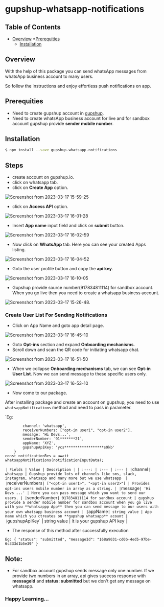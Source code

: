 # gupshup-whatsapp-notifications

## Table of Contents
* [Overview](#overview)
 *[Prerequities](#prerequities)
  * [Installation](#installation)

 ## Overview
With the help of this package you can send whatsApp messages from whatsApp business account to many users.

So follow the instructions and enjoy effortless push notifications on app.


## Prerequities
* Need to create gupshup account in [gupshup](gupshup.io).
* Need to create whatsApp business account for live and for sandbox account gupshup provide **sender mobile number**. 

## Installation

```bash
$ npm install --save gupshup-whatsapp-notifications
```
## Steps
* create account on gupshup.io.
* click on whatsapp tab.
* click on **Create App** option.

![Screenshot from 2023-03-17 15-59-25](https://user-images.githubusercontent.com/96247196/225879904-7c8a2bed-77f8-4492-a53d-e0e912d67ae3.png)

* click on **Access API** option.

![Screenshot from 2023-03-17 16-01-28](https://user-images.githubusercontent.com/96247196/225880313-258d07fb-5642-4d85-98c2-858c282c5865.png)

* Insert **App name** input field and click on **submit** button.

![Screenshot from 2023-03-17 16-02-59](https://user-images.githubusercontent.com/96247196/225880804-696a9f2a-d5b5-411f-a013-ea406025cd41.png)

* Now click on **WhatsApp** tab. Here you can see your created Apps listing.

![Screenshot from 2023-03-17 16-04-52](https://user-images.githubusercontent.com/96247196/225883142-3c581031-233b-4c79-ad17-948c39448d3d.png)

* Goto the user profile button and copy the **api key**.

![Screenshot from 2023-03-17 16-10-05](https://user-images.githubusercontent.com/96247196/225883584-2d7ac55b-6f5c-48c2-8613-e4b4e2722e19.png)


* Gupshup provide source number(917834811114) for sandbox account. When you go live then you need to create a whatsapp business account.


![Screenshot from 2023-03-17 15-26-48](https://user-images.githubusercontent.com/96247196/225886581-3657015c-0bf5-4187-8044-a87096090d96.png).

### Create User List For Sending Notifications

* Click on App Name and goto app detail page.

![Screenshot from 2023-03-17 16-45-10](https://user-images.githubusercontent.com/96247196/225889872-a968e6b1-6d6c-4b7f-981c-f4b6e370923f.png)

* Goto **Opt-ins** section and expand **Onboarding mechanisms**.
* Scroll down and scan the QR code for initiating whatsapp chat.

![Screenshot from 2023-03-17 16-51-50](https://user-images.githubusercontent.com/96247196/225890995-7f5f6e47-7b33-4a36-b168-391f45be17ec.png)

* When we collapse **Onboarding mechanisms** tab, we can see **Opt-in User List**. Now we can send message to these specific users only.

![Screenshot from 2023-03-17 16-53-10](https://user-images.githubusercontent.com/96247196/225893606-d64ea6c9-223c-4176-b970-df7b004505fa.png)

* Now come to our package.

After installing package and create an account on gupshup, you need to use `whatsappNotifications` method and need to pass in parameter.

`Eg:
```const **notificationInputData** = {
        channel: 'whatsapp',
        receiverNumbers: ["opt-in user1", "opt-in user2"],
        message: 'Hi Devs...',
        senderNumber: `91*******21`,
        appName: 'XYZ',
        gupshupApiKey: 'ycs******************s9kb'
    }
const notificationRes = await whatsappNotifications(notificationInputData);
```
`
| Fields | Value | Description |
| :---: | :--- | :--- |
| `channel` | whatsapp | Gupshup provide lots of channels like sms, slack, instagram, whatsapp and many more but we use whatsapp  |
| `receiverNumbers` | ["<opt-in user1>", "<opt-in user2>"] | Provides opt-ins users mobile number in array as a string. |
| `message` | 'Hi Devs ...' | Here you can pass message which you want to send our users. |
| `senderNumber` | 917834811114 for sandbox account | gupshup provide a sender mobile number for sandbox account when you go live with you **whatsappp App** then you can send message to our users with your own whatsapp business account |
| `appName` | string value | App name which you ctreates on **gupshup whatsapp** acount |
| `gupshupApiKey` | string value | It is your gupshup API key |


* The response of this method after successfully execution

`Eg:
{
    "status": "submitted",
    "messageId": "168a9031-cd0b-4ed5-97be-6c333d1b5e39"
}
`
## Note:
* For sandbox account gupshup sends message only one number. If we provide two numbers in an array, api gives success response with **messageId** and **status: submitted** but we don't get any message on whatsapp.


### Happy Learning...
